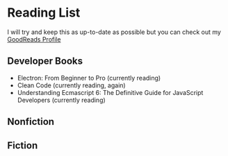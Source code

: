 # Reading List
I will try and keep this as up-to-date as possible but you can check out my [GoodReads Profile](https://www.goodreads.com/user/show/76416288-shane-connor)

## Developer Books
* Electron: From Beginner to Pro (currently reading)
* Clean Code (currently reading, again)
* Understanding Ecmascript 6: The Definitive Guide for JavaScript Developers (currently reading)

## Nonfiction

## Fiction